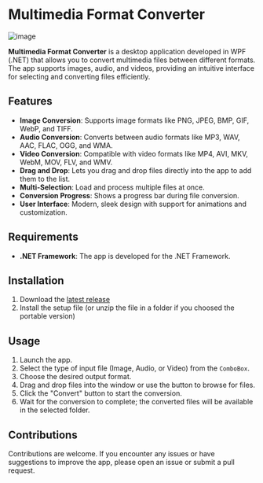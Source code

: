 # Multimedia Format Converter

![image](https://github.com/user-attachments/assets/0fe8106f-0674-4c3b-97e4-77403812006a)

**Multimedia Format Converter** is a desktop application developed in WPF (.NET) that allows you to convert multimedia files between different formats. The app supports images, audio, and videos, providing an intuitive interface for selecting and converting files efficiently.

## Features

- **Image Conversion**: Supports image formats like PNG, JPEG, BMP, GIF, WebP, and TIFF.
- **Audio Conversion**: Converts between audio formats like MP3, WAV, AAC, FLAC, OGG, and WMA.
- **Video Conversion**: Compatible with video formats like MP4, AVI, MKV, WebM, MOV, FLV, and WMV.
- **Drag and Drop**: Lets you drag and drop files directly into the app to add them to the list.
- **Multi-Selection**: Load and process multiple files at once.
- **Conversion Progress**: Shows a progress bar during file conversion.
- **User Interface**: Modern, sleek design with support for animations and customization.

## Requirements

- **.NET Framework**: The app is developed for the .NET Framework.

## Installation

1. Download the [latest release](https://github.com/SuitPumpkin/MultimediaFormatConverter/releases/tag/Release)
2. Install the setup file (or unzip the file in a folder if you choosed the portable version)

## Usage

1. Launch the app.
2. Select the type of input file (Image, Audio, or Video) from the `ComboBox`.
3. Choose the desired output format.
4. Drag and drop files into the window or use the button to browse for files.
5. Click the "Convert" button to start the conversion.
6. Wait for the conversion to complete; the converted files will be available in the selected folder.

## Contributions

Contributions are welcome. If you encounter any issues or have suggestions to improve the app, please open an issue or submit a pull request.
